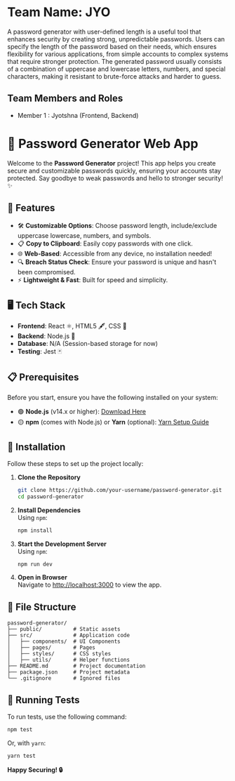 # Team Name: JYO
A  password generator with user-defined length is a useful tool that enhances security by creating strong, unpredictable passwords. Users can specify the length of the password based on their needs, which ensures flexibility for various applications, from simple accounts to complex systems that require stronger protection. The generated password usually consists of a combination of uppercase and lowercase letters, numbers, and special characters, making it resistant to brute-force attacks and harder to guess.

## Team Members and Roles

* Member 1 : Jyotshna (Frontend, Backend) 

# 🔐 Password Generator Web App  

Welcome to the **Password Generator** project! This app helps you create secure and customizable passwords quickly, ensuring your accounts stay protected. Say goodbye to weak passwords and hello to stronger security! ✨  

## 🚀 Features  

- 🛠️ **Customizable Options**: Choose password length, include/exclude uppercase lowercase, numbers, and symbols.  
- 📋 **Copy to Clipboard**: Easily copy passwords with one click.  
- 🌐 **Web-Based**: Accessible from any device, no installation needed!  
- 🔍 **Breach Status Check**: Ensure your password is unique and hasn't been compromised.  
- ⚡ **Lightweight & Fast**: Built for speed and simplicity.  


## 🖥️ Tech Stack  

- **Frontend**: React ⚛️, HTML5 🖋️, CSS 🎨  
- **Backend**: Node.js 🌿  
- **Database**: N/A (Session-based storage for now)  
- **Testing**: Jest 🃏  


## 📋 Prerequisites  

Before you start, ensure you have the following installed on your system:  

- 🟢 **Node.js** (v14.x or higher): [Download Here](https://nodejs.org/)  
- 🟡 **npm** (comes with Node.js) or **Yarn** (optional): [Yarn Setup Guide](https://yarnpkg.com/getting-started/install)  


## 🔧 Installation  

Follow these steps to set up the project locally:  

1. **Clone the Repository**  
   ```bash
   git clone https://github.com/your-username/password-generator.git
   cd password-generator
   ```  

2. **Install Dependencies**  
   Using `npm`:  
   ```bash
   npm install

3. **Start the Development Server**  
   Using `npm`:  
   ```bash
   npm run dev
   ```  

4. **Open in Browser**  
   Navigate to [http://localhost:3000](http://localhost:3000) to view the app.  
   
## 📂 File Structure  

```plaintext
password-generator/
├── public/          # Static assets
├── src/             # Application code
│   ├── components/  # UI Components
│   ├── pages/       # Pages
│   ├── styles/      # CSS styles
│   ├── utils/       # Helper functions
├── README.md        # Project documentation
├── package.json     # Project metadata
└── .gitignore       # Ignored files
```  

## 🧪 Running Tests  

To run tests, use the following command:  
```bash
npm test
```  
Or, with `yarn`:  
```bash
yarn test
```  

**Happy Securing! 🔒**
